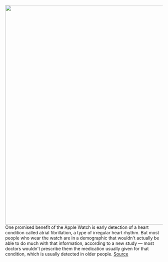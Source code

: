 <img src='https://cdn.vox-cdn.com/thumbor/QPGjtZJ4lI809dU04btI8blrvGs=/0x0:2040x1360/1200x800/filters:focal(857x517:1183x843)/cdn.vox-cdn.com/uploads/chorus_image/image/70571650/vpavic_200929_4216_0123.0.jpg' width='700px' /><br/>
One promised benefit of the Apple Watch is early detection of a heart condition called atrial fibrillation, a type of irregular heart rhythm. But most people who wear the watch are in a demographic that wouldn't actually be able to do much with that information, according to a new study — most doctors wouldn't prescribe them the medication usually given for that condition, which is usually detected in older people.
<a href='https://www.theverge.com/2022/3/2/22958156/apple-watch-heart-rhythm-detection-benefit'> Source <a/>